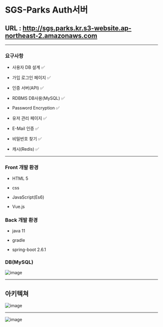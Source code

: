 # SGS-Parks Auth서버

## URL : http://sgs.parks.kr.s3-website.ap-northeast-2.amazonaws.com

<hr>

### 요구사항

- 사용자 DB 설계 ✅

- 가입 로그인 페이지 ✅

- 인증 서버(API) ✅

- RDBMS DB사용(MySQL) ✅

- Password Encryption ✅

- 유저 관리 페이지 ✅

- E-Mail 인증 ✅

- 비밀번호 찾기 ✅

- 캐시(Redis) ✅

<hr>

### Front 개발 환경

- HTML 5

- css

- JavaScript(Es6)

- Vue.js


### Back 개발 환경

- java 11

- gradle

- spring-boot 2.6.1

### DB(MySQL)
![image](https://user-images.githubusercontent.com/66015002/146741560-a70db665-bd1b-4f21-be48-c6997968dbeb.png)


<hr>

## 아키텍쳐

![image](https://user-images.githubusercontent.com/66015002/146740098-b10fea6e-fa54-4d7f-af60-858c51e652a4.png)


<hr>

![image](https://user-images.githubusercontent.com/66015002/146742221-e40b8623-7074-4deb-a28f-07c5c14a5dd2.png)

